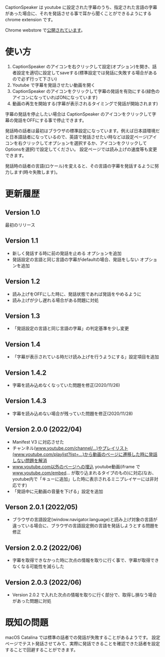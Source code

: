 CaptionSpeaker は youtube に設定された字幕のうち、指定された言語の字幕があった場合に、それを発話させる事で耳から聞くことができるようにする chrome extension です。

Chrome webstore で[公開されています](https://chrome.google.com/webstore/detail/captionspeaker/infafaffjndfcflcoemolnggghgoodce)。

# 使い方

1. CaptionSpeaker のアイコンを右クリックして設定(オプション)を開き、話者設定を適切に設定してsaveする(標準設定では発話に失敗する場合があるので必ず行って下さい)
2. Youtube で字幕を発話させたい動画を開く
3. CaptionSpeaker のアイコンをクリックして字幕の発話を有効にする(緑色のアイコンになっていればONになっています)
4. 動画の再生を開始する(字幕が表示されるタイミングで発話が開始されます)

字幕の発話を停止したい場合は CaptionSpeaker のアイコンをクリックして字幕の発話をOFFにする事で停止できます。

発話時の話者は最初はブラウザの標準設定になっています。例えば日本語環境だと日本語話者になっているので、英語で発話させたい時などは設定ページ(アイコンを右クリックしてオプションを選択するか、アイコンをクリックしてOptionsを選択)で設定してください。
設定ページでは読み上げの速度等も変更できます。

発話時の話者の言語(ロケール)を変えると、その言語の字幕を発話するように努力します(時々失敗します)。

# 更新履歴

## Version 1.0
最初のリリース

## Version 1.1
- 新しく発話する時に前の発話を止める オプションを追加
- 発話設定の言語と同じ言語の字幕がdefaultの場合、発話をしない オプションを追加

## Version 1.2
- 読み上げをOFFにした時に、発話状態であれば発話をやめるように
- 読み上げが少し遅れる場合がある問題に対処

## Version 1.3
- 「発話設定の言語と同じ言語の字幕」の判定基準を少し変更

## Version 1.4
- 「字幕が表示されている時だけ読み上げを行うようにする」設定項目を追加

## Version 1.4.2
- 字幕を読み込めなくなっていた問題を修正(2020/11/26)

## Version 1.4.3
- 字幕を読み込めない場合が残っていた問題を修正(2020/11/28)

## Version 2.0.0 (2022/04)
- Manifest V3 に対応させた
- チャンネル(www.youtube.com/channel/...)やプレイリスト(www.youtube.com/playlist?list=...)から動画のページに遷移した時に発話しない問題を解消
- www.youtube.com以外のページへの埋込 youtube動画(iframe で www.youtube.com/embed... が取り込まれるタイプのもの)に対応(なお、youtube内で「キューに追加」した時に表示されるミニプレイヤーには非対応です)
- 「発話中に元動画の音量を下げる」設定を追加

## Verson 2.0.1 (2022/05)
- ブラウザの言語設定(window.navigator.language)と読み上げ対象の言語が違っている場合に、ブラウザの言語設定側の言語を発話しようとする問題を修正

## Version 2.0.2 (2022/06)
- 字幕を取得できなかった時に次点の情報を取りに行く事で、字幕が取得できなくなる可能性を減らした

## Version 2.0.3 (2022/06)
- Version 2.0.2 で入れた次点の情報を取りに行く部分で、取得し損なう場合があった問題に対処

# 既知の問題

macOS Catalina では標準の話者での発話が失敗することがあるようです。
設定ページでテスト発話させてみて、実際に発話できることを確認できた話者を設定することで回避することができます。
